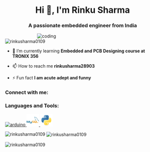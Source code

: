 <h1 align="center">Hi 👋, I'm Rinku Sharma</h1>
<h3 align="center">A passionate embedded engineer from India</h3>

<img align="right" alt="coding" width="400" src="https://media.tenor.com/IF2JdxzmyN4AAAAj/coding-girl.gif">

<p align="left"> <img src="https://komarev.com/ghpvc/?username=rinkusharma0109&label=Profile%20views&color=0e75b6&style=flat" alt="rinkusharma0109" /> </p>

- 🌱 I’m currently learning **Embedded and PCB Designing course at TRONIX 356**

- 📫 How to reach me **rinkusharma28903**

- ⚡ Fun fact **I am acute adept and funny**

<h3 align="left">Connect with me:</h3>
<p align="left">
</p>

<h3 align="left">Languages and Tools:</h3>
<p align="left"> <a href="https://www.arduino.cc/" target="_blank" rel="noreferrer"> <img src="https://cdn.worldvectorlogo.com/logos/arduino-1.svg" alt="arduino" width="40" height="40"/> </a> <a href="https://www.mysql.com/" target="_blank" rel="noreferrer"> <img src="https://raw.githubusercontent.com/devicons/devicon/master/icons/mysql/mysql-original-wordmark.svg" alt="mysql" width="40" height="40"/> </a> <a href="https://www.python.org" target="_blank" rel="noreferrer"> <img src="https://raw.githubusercontent.com/devicons/devicon/master/icons/python/python-original.svg" alt="python" width="40" height="40"/> </a> </p>

<p><img align="left" src="https://github-readme-stats.vercel.app/api/top-langs?username=rinkusharma0109&show_icons=true&locale=en&layout=compact" alt="rinkusharma0109" /></p>

<p>&nbsp;<img align="center" src="https://github-readme-stats.vercel.app/api?username=rinkusharma0109&show_icons=true&locale=en" alt="rinkusharma0109" /></p>

<p><img align="center" src="https://github-readme-streak-stats.herokuapp.com/?user=rinkusharma0109&" alt="rinkusharma0109" /></p>
